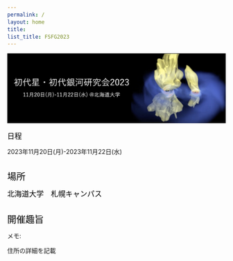 ```yaml
---
permalink: /
layout: home
title: 
list_title: FSFG2023
---
```


<img src="./assets/imgs/fsfg.png" width="800px">

<span style="font-size: 120%; color: black;">日程 </span> 

2023年11月20日(月)-2023年11月22日(水) 
<br><br>

<span style="font-size: 150%; color: black;">場所 </span> 

<span style="font-size: 120%; color: black;">  北海道大学　札幌キャンパス </span> 
<br><br>

<span style="font-size: 150%; color: black;">開催趣旨 </span> 


メモ: 

住所の詳細を記載
